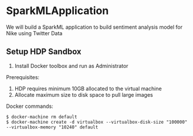 # SparkMLApplication
We will build a SparkML application to build sentiment analysis model for Nike using Twitter Data

## Setup HDP Sandbox

1. Install Docker toolbox and run as Administrator

Prerequisites:
1. HDP requires minimum 10GB allocated to the virtual machine
2. Allocate maximum size to disk space to pull large images

Docker commands:
```
$ docker-machine rm default
$ docker-machine create -d virtualbox --virtualbox-disk-size "100000" --virtualbox-memory "10240" default
```
